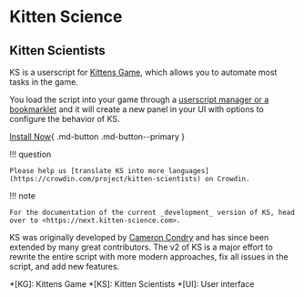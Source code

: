 # Kitten Science

## Kitten Scientists

KS is a userscript for [Kittens Game](https://kittensgame.com/web/), which allows you to automate most tasks in the game.

You load the script into your game through a [userscript manager or a bookmarklet](./installation/quick-start.md) and it will create a new panel in your UI with options to configure the behavior of KS.

[Install Now](./installation/quick-start.md){ .md-button .md-button--primary }

!!! question

    Please help us [translate KS into more languages](https://crowdin.com/project/kitten-scientists) on Crowdin.

!!! note

    For the documentation of the current _development_ version of KS, head over to <https://next.kitten-science.com>.

KS was originally developed by [Cameron Condry](https://github.com/cameroncondry) and has since been extended by many great contributors. The v2 of KS is a major effort to rewrite the entire script with more modern approaches, fix all issues in the script, and add new features.

<!-- prettier-ignore-start -->
*[KG]: Kittens Game
*[KS]: Kitten Scientists
*[UI]: User interface
<!-- prettier-ignore-end -->

